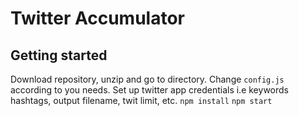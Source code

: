 # Twitter Accumulator

## Getting started 
Download repository, unzip and go to directory.
Change `config.js` according to you needs. Set up twitter app credentials i.e keywords hashtags, output filename, twit limit, etc.
`npm install`
`npm start`